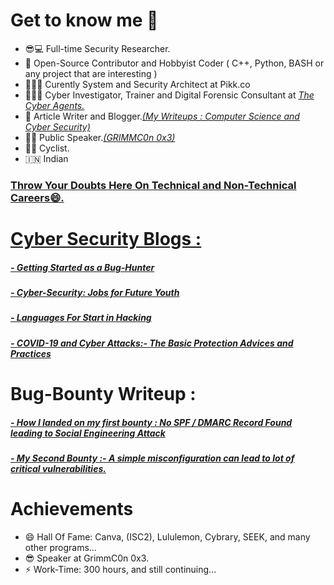 # Get to know me 🤖 

- 😎💻 Full-time Security Researcher.
- 🌱 Open-Source Contributor and Hobbyist Coder ( C++, Python, BASH or any project that are interesting )
- 🧑🏾‍💻 Curently System and Security Architect at Pikk.co
- 🕵🏻‍♀️ Cyber Investigator, Trainer and Digital Forensic Consultant at <a href = "https://techagents.in/index.php/team1/">_The Cyber Agents._</a>
- 👯 Article Writer and Blogger.<a href = "https://fardeenahmed410.medium.com/">_(My Writeups : Computer Science and Cyber Security)_</a>
- 🤵🏻 Public Speaker.<a href = "https://www.grimm-co.com/grimmcon-0x3-speakers">_(GRIMMC0n 0x3)_</a>
- 🚴🏿 Cyclist.
- 🇮🇳   Indian

<a href="https://dev.to/neonabyss">
  <i class="fab fa-dev" title="neonabyss's DEV Community Profile"></i>
</a>

 <h3> <a href = "https://www.quora.com/q/xutlhmgrwldfziek?invite_code=eYwiDitSr01ZP73W6oGS">Throw Your Doubts Here On Technical and Non-Technical Careers😄.</h3>
 
# Cyber Security Blogs :
<h5><a href="https://fardeenahmed410.medium.com/getting-started-as-a-bug-bounty-hunter-things-to-learn-types-of-bugs-report-writing-94500b033c27">- Getting Started as a Bug-Hunter</a></h5>
<h5><a href="https://fardeenahmed410.medium.com/cyber-security-jobs-for-future-youth-45e921c669e6">- Cyber-Security: Jobs for Future Youth</a></h5>
<h5><a href="https://fardeenahmed410.medium.com/languages-for-start-in-hacking-d504b3fad0a4">- Languages For Start in Hacking</a></h5>
<h5><a href="https://fardeenahmed410.medium.com/covid-19-and-cyber-attacks-the-basic-protection-advices-and-practices-949798b7d2f7">- COVID-19 and Cyber Attacks:- The Basic Protection Advices and Practices</a></h5>

# Bug-Bounty Writeup :
<h5><a href="https://fardeenahmed410.medium.com/how-i-landed-on-my-first-bounty-no-spf-dmarc-record-found-2fdfea64cf52">- How I landed on my first bounty : No SPF / DMARC Record Found leading to Social Engineering Attack</a></h5>
<h5><a href="https://fardeenahmed410.medium.com/my-second-attempt-a-simple-misconfiguration-can-lead-to-lot-of-critical-vulnerabilities-4c856009a734">- My Second Bounty :- A simple misconfiguration can lead to lot of critical vulnerabilities.</a></h5>

# Achievements
- 😄 Hall Of Fame: Canva, (ISC2), Lululemon, Cybrary, SEEK, and many other programs...
- 😎 Speaker at GrimmC0n 0x3.
- ⚡ Work-Time: 300 hours, and still continuing...


  
